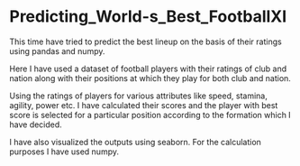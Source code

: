 # Predicting_World-s_Best_FootballXI
This time  have tried to predict the best lineup on the basis of their ratings using pandas and numpy.

Here I have used a dataset of football players with their ratings of club and nation along with their positions at which they play for both 
club and nation.

Using the ratings of players for various attributes like speed, stamina, agility, power etc. I have calculated their scores and the player
with best score is selected for a particular position according to the formation which I have decided.

I have also visualized the outputs using seaborn. For the calculation purposes I have used numpy.
